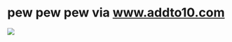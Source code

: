 <!--
id: 385343897
link: http://tumblr.atmos.org/post/385343897/pew-pew-pew-via-www-addto10-com
slug: pew-pew-pew-via-www-addto10-com
date: Fri Feb 12 2010 03:01:11 GMT-0800 (PST)
publish: 2010-02-012
tags: 
title: pew pew pew via www.addto10.com
-->


pew pew pew via www.addto10.com
===============================

![](http://24.media.tumblr.com/tumblr_kxq6lzmUBv1qz4sngo1_500.jpg)

